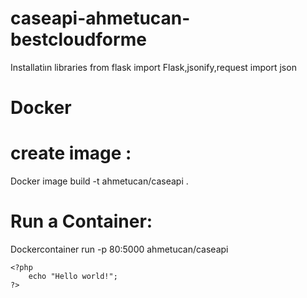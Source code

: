 # caseapi-ahmetucan-bestcloudforme
Installatiın libraries
from flask import Flask,jsonify,request import json

# Docker 

# create  image :

Docker image build -t ahmetucan/caseapi .

# Run a Container:

Dockercontainer run -p 80:5000 ahmetucan/caseapi

    <?php
        echo "Hello world!";
    ?>
